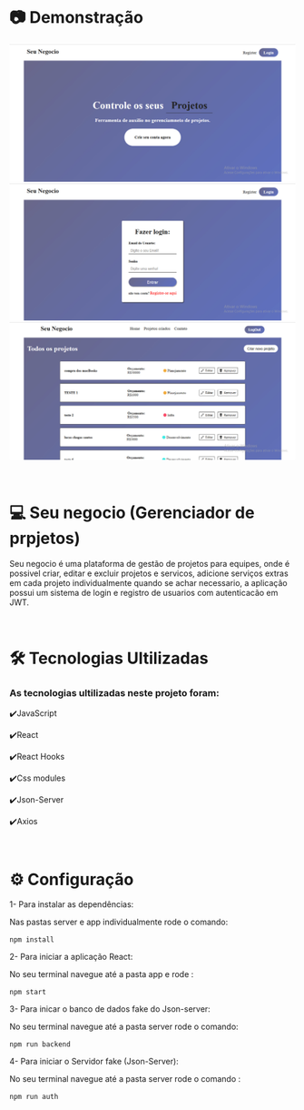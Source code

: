 # 📷 Demonstração

![](images/bandicam%202022-09-07%2020-54-57-620.jpg)
<br>
![](images/bandicam%202022-09-07%2020-55-12-963.jpg)
<br>
![](images/bandicam%202022-09-07%2020-56-21-070.jpg)

<br>

# 💻 Seu negocio (Gerenciador de prpjetos)

Seu negocio é uma plataforma de gestão de projetos para equipes, onde é possivel criar, editar e excluir projetos e servicos, adicione serviços extras em cada projeto individualmente quando se achar necessario, a aplicação possui um sistema de login e registro de usuarios com autenticacão em JWT.

<br>

# 🛠 Tecnologias Ultilizadas

### As tecnologias ultilizadas neste projeto foram:

✔️JavaScript

✔️React

✔️React Hooks

✔️Css modules

✔️Json-Server

✔️Axios

<br>

# ⚙ Configuração

1- Para instalar as dependências:

Nas pastas server e app individualmente rode o comando:
    
    npm install

2- Para iniciar a aplicação React:

No seu terminal navegue até a pasta app e rode :

    npm start

3- Para inicar o banco de dados fake do Json-server:

No seu terminal navegue até a pasta server  rode o comando:
    
    npm run backend

4- Para iniciar o Servidor fake (Json-Server):

No seu terminal navegue até a pasta server  rode o comando :

    npm run auth






